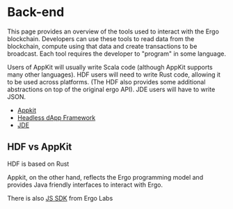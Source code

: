# Back-end

This page provides an overview of the tools used to interact with the Ergo blockchain. Developers can use these tools to read data from the blockchain, compute using that data and create transactions to be broadcast. Each tool requires the developer to "program" in some language.

Users of AppKit will usually write Scala code (although AppKit supports many other languages). HDF users will need to write Rust code, allowing it to be used across platforms. (The HDF also provides some additional abstractions on top of the original ergo API). JDE users will have to write JSON.

- [Appkit](/docs/dev/stack/appkit)
- [Headless dApp Framework](headless.md)
- [JDE](jde.md)

## HDF vs AppKit

HDF is based on Rust

Appkit, on the other hand, reflects the Ergo programming model and provides Java friendly interfaces to interact with Ergo.

There is also [JS SDK](https://github.com/ergolabs/ergo-dex-sdk-js) from Ergo Labs 
